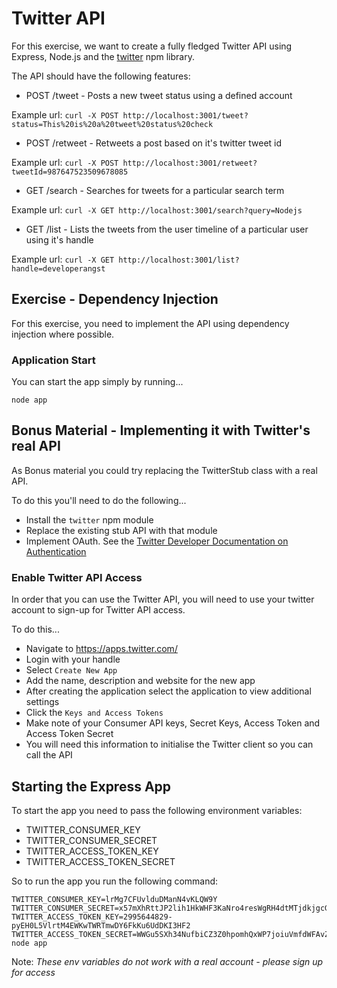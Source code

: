 # Twitter API

For this exercise, we want to create a fully fledged Twitter API using Express, Node.js and the [twitter](https://www.npmjs.com/package/twitter) npm library.

The API should have the following features:

* POST /tweet - Posts a new tweet status using a defined account

Example url:
`curl -X POST http://localhost:3001/tweet?status=This%20is%20a%20tweet%20status%20check`

* POST /retweet - Retweets a post based on it's twitter tweet id

Example url:
`curl -X POST http://localhost:3001/retweet?tweetId=987647523509678085`

* GET /search - Searches for tweets for a particular search term

Example url:
`curl -X GET http://localhost:3001/search?query=Nodejs`

* GET /list - Lists the tweets from the user timeline of a particular user using it's handle

Example url:
`curl -X GET http://localhost:3001/list?handle=developerangst`

## Exercise - Dependency Injection

For this exercise, you need to implement the API using dependency injection where possible.

### Application Start

You can start the app simply by running...

```
node app
```

## Bonus Material - Implementing it with Twitter's real API

As Bonus material you could try replacing the TwitterStub class with a real API.

To do this you'll need to do the following...

* Install the `twitter` npm module
* Replace the existing stub API with that module
* Implement OAuth. See the [Twitter Developer Documentation on Authentication](https://developer.twitter.com/en/docs/basics/authentication/overview)

### Enable Twitter API Access

In order that you can use the Twitter API, you will need to use your twitter account to sign-up for Twitter API access.

To do this... 
* Navigate to https://apps.twitter.com/
* Login with your handle
* Select `Create New App`
* Add the name, description and website for the new app
* After creating the application select the application to view additional settings
* Click the `Keys and Access Tokens`
* Make note of your Consumer API keys, Secret Keys, Access Token and Access Token Secret
* You will need this information to initialise the Twitter client so you can call the API

## Starting the Express App

To start the app you need to pass the following environment variables:

* TWITTER_CONSUMER_KEY
* TWITTER_CONSUMER_SECRET
* TWITTER_ACCESS_TOKEN_KEY
* TWITTER_ACCESS_TOKEN_SECRET

So to run the app you run the following command:

```$bash
TWITTER_CONSUMER_KEY=lrMg7CFUvlduDManN4vKLQW9Y TWITTER_CONSUMER_SECRET=x57mXhRttJP2lih1HkWHF3KaNro4resWgRH4dtMTjdkjgcGrrn TWITTER_ACCESS_TOKEN_KEY=2995644829-pyEH0L5VlrtM4EWKwTWRTmwDY6FkKu6UdDKI3HF2 TWITTER_ACCESS_TOKEN_SECRET=WWGu5SXh34NufbiCZ3Z0hpomhQxWP7joiuVmfdWFAvZ node app
```

Note: _These env variables do not work with a real account - please sign up for access_

 
